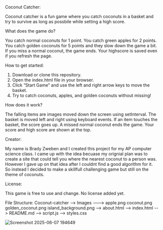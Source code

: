 Coconut Catcher:

Coconut catcher is a fun game where you catch coconuts in a basket and try to survive as long as possbile while setting a high score.



What does the game do?

You catch normal coconuts for 1 point.
You catch green apples for 2 points.
You catch golden coconuts for 5 points and they slow down the game a bit.
If you miss a normal coconut, the game ends.
Your highscore is saved even if you refresh the page.


How to get started:
1. Download or clone this repository.
2. Open the index.html file in your browser.
3. Click “Start Game” and use the left and right arrow keys to move the basket.
4. Try to catch coconuts, apples, and golden coconuts without missing!


How does it work?

The falling items are images moved down the screen using setInterval.
The basket is moved left and right using keyboard events.
If an item touches the basket, the score goes up.
A missed normal coconut ends the game.
Your score and high score are shown at the top.


Creator:

My name is Brady Zweben and I created this project for my AP computer science class. I came up with the idea becuase my orignial plan was to create a site that could tell you where the nearest coconut to a person was. However I gave up on that idea after I couldnt find a good algorithm for it. So instead I decided to make a skillfull challenging game but still on the theme of coconuts.

License:

This game is free to use and change. No license added yet.

File Structure:
Coconut-catcher
--> Images
        ---> apple.png
             coconut.png
             golden_coconut.png
             island_background.png
--> about.html
--> index.html
--> README.md
--> script.js
--> styles.css

![Screenshot 2025-06-07 194649](https://github.com/user-attachments/assets/d2325fa9-ab1b-4dda-a06e-023d41a47722)


